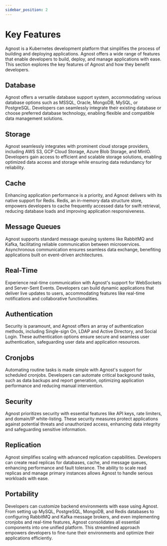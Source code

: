 ```yaml
---
sidebar_position: 2
---
```


# Key Features

Agnost is a Kubernetes development platform that simplifies the process of
building and deploying applications. Agnost offers a wide range of features that
enable developers to build, deploy, and manage applications with ease. This
section explores the key features of Agnost and how they benefit developers.

## Database

Agnost offers a versatile database support system, accommodating various
database options such as MSSQL, Oracle, MongoDB, MySQL, or PostgreSQL.
Developers can seamlessly integrate their existing database or choose preferred
database technology, enabling flexible and compatible data management solutions.

## Storage

Agnost seamlessly integrates with prominent cloud storage providers, including
AWS S3, GCP Cloud Storage, Azure Blob Storage, and MinIO. Developers gain access
to efficient and scalable storage solutions, enabling optimized data access and
storage while ensuring data redundancy for reliability.

## Cache

Enhancing application performance is a priority, and Agnost delivers with its
native support for Redis. Redis, an in-memory data structure store, empowers
developers to cache frequently accessed data for swift retrieval, reducing
database loads and improving application responsiveness.

## Message Queues

Agnost supports standard message queuing systems like RabbitMQ and Kafka,
facilitating reliable communication between microservices. Asynchronous
communication ensures seamless data exchange, benefiting applications built on
event-driven architectures.

## Real-Time

Experience real-time communication with Agnost's support for WebSockets and
Server-Sent Events. Developers can build dynamic applications that deliver live
updates to users, accommodating features like real-time notifications and
collaborative functionalities.

## Authentication

Security is paramount, and Agnost offers an array of authentication methods,
including Single-sign On, LDAP and Active Directory, and Social Login. These
authentication options ensure secure and seamless user authentication,
safeguarding user data and application resources.

## Cronjobs

Automating routine tasks is made simple with Agnost's support for scheduled
cronjobs. Developers can automate critical background tasks, such as data
backups and report generation, optimizing application performance and reducing
manual intervention.

## Security

Agnost prioritizes security with essential features like API keys, rate
limiters, and domain/IP white-listing. These security measures protect
applications against potential threats and unauthorized access, enhancing data
integrity and safeguarding sensitive information.

## Replication

Agnost simplifies scaling with advanced replication capabilities. Developers can
create read replicas for databases, cache, and message queues, enhancing
performance and fault tolerance. The ability to scale read replicas and manage
primary instances allows Agnost to handle serious workloads with ease.

## Portability

Developers can customize backend environments with ease using Agnost. From
setting up MySQL, PostgreSQL, MongoDB, and Redis databases to configuring
RabbitMQ and Kafka message brokers, and even implementing cronjobs and real-time
features, Agnost consolidates all essential components into one unified
platform. This streamlined approach empowers developers to fine-tune their
environments and optimize their applications efficiently.
